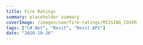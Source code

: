 ```yaml
---
title: Fire Ratings
summary: placeholder summary
coverImage: /images/som/fire-ratings/MISSING_COVER
tags: ["C#.Net", "Revit", "Revit API"]
date: "2020-10-26"
---
```


